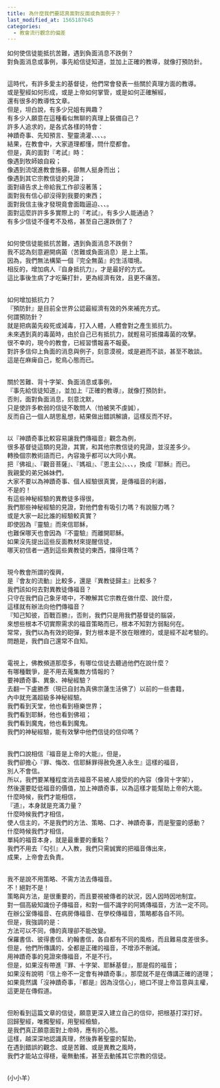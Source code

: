 ```yaml
---
title: 為什麼我們要認真面對反面或負面例子？
last_modified_at: 1565187645
categories:
  - 教會流行觀念的偏差
---
```


<p>如何使信徒能抵抗苦難，遇到負面消息不跌倒？<br>
對負面消息或事例，事先給信徒知道，並加上正確的教導，就像打預防針。</p>

<p><br>
這時代，有許多愛主的基督徒，他們常會發表一些關於真理方面的教導。<br>
或是聖經如何形成，或是上帝如何掌管，或是如何正確解經，<br>
還有很多的教導性文章。<br>
但是，坦白說，有多少兄姐有興趣？<br>
有多少人願意在這種看似無聊的真理上裝備自己？<br>
許多人追求的，是各式各樣的特會：<br>
神蹟奇事、先知預言、聖靈澆灌、、、、。<br>
結果，在教會中，大家道理都懂，問什麼都會。<br>
但是，真的面對『考試』時：<br>
像遇到牧師娘自殺；<br>
像遇到流氓進教會施暴，卻無人挺身而出；<br>
像遇到其它宗教信徒的見證；<br>
面對禱告求上帝給我工作卻沒著落；<br>
面對我有信心卻沒得到我要的東西；<br>
面對我信主後才發現竟會面臨逼迫、、、。<br>
面對這麼許許多多實際上的『考試』，有多少人能通過？<br>
有多少信徒不僅考不及格，甚至自己還跌倒了？</p>

<p><br>
如何使信徒能抵抗苦難，遇到負面消息不跌倒？<br>
我不認為刻意避開病菌（苦難或負面消息）是上上策。<br>
因為，我們無法構築一個『完全無菌』的生活環境。<br>
相反的，增加病人『自身抵抗力』，才是最好的方式。<br>
這比事後生病了才吃藥打針，更為經濟有效，且更不痛苦。</p>

<p><br>
如何增加抵抗力？<br>
『預防針』是目前全世界公認最經濟有效的外來補充方式。<br>
何謂預防針？<br>
就是把病菌先殺死或減毒，打入人體，人體會對之產生抵抗力。<br>
未來遇到真的毒菌時，由於自己已有抵抗力，就輕易可抵擋毒菌的攻擊。<br>
很不幸的，現今的教會，已經習慣報喜不報憂。<br>
對許多信仰上負面的消息與例子，刻意漠視，或是避而不談，甚至不敢談。<br>
這是在麻痺自己，鴕鳥心態而已。</p>

<p><br>
關於苦難、背十字架、負面消息或事例，<br>
『事先給信徒知道』，並加上『正確的教導』，就像打預防針。<br>
否則，面對負面消息，刻意沈默，<br>
只是使許多軟弱的信徒不敢問人（怕被笑不虔誠），<br>
反而自己一個人胡思亂想，結果做出錯誤解讀，這樣反而不好。</p>

<p><br>
以『神蹟奇事比較容易讓我們傳福音』觀念為例，<br>
很多基督徒這類的見證，其實，和其他宗教信徒的見證，並沒差多少。<br>
轉換個宗教術語而已，內容幾乎都可以大同小異。<br>
把『佛祖』、『觀音菩薩』、『媽祖』、『恩主公』、、、，換成『耶穌』而已。<br>
我親愛的弟兄姊妹們，<br>
大家不要以為神蹟奇事、個人經驗很真實，是傳福音的利器，<br>
不是的！<br>
有這些神秘經驗的異教徒多得很，<br>
我們那些神秘經驗的見證，對他們會有吸引力嗎？有說服力嗎？<br>
或是大家一起比誰的經驗較真實？<br>
即使因為『靈驗』而來信耶穌，<br>
也難保哪天也會因為『不靈驗』而離開耶穌。<br>
如果沒先提出這些反面教材來提醒信徒，<br>
哪天初信者一遇到這些異教徒的東西，擋得住嗎？</p>

<p><br>
現今教會所謂的復興，<br>
是『會友的流動』比較多，還是『異教徒歸主』比較多？<br>
我們該如何去對異教徒傳福音？<br>
只守在我們自己象牙塔中，不瞭解其它宗教在做什麼、說什麼，<br>
這樣就有辦法向他們傳福音？<br>
『知己知彼，百戰百勝』，否則，我們只是用我們基督徒的腦袋，<br>
來想些根本不切實際需求的福音策略而已，根本不知對方弱點何在。<br>
常常，我們以為有效的砲彈，對方根本是不放在眼裡的，或是經不起考驗的。<br>
問題是，我們自己還常不自知。</p>

<p><br>
電視上，佛教頻道那麼多，有哪位信徒去聽過他們在說什麼？<br>
有哪種戰爭，是不用去蒐集敵方情報的？<br>
要神蹟奇事、異象、神秘經驗？<br>
去翻一下盧勝彥（現已自封為真佛宗蓮生活佛了）以前的一些書籍，<br>
內中就充滿超級多神秘經驗。<br>
我們看到天堂，他也看到極樂世界；<br>
我們看到耶穌，他也看到佛祖；<br>
我們看到魔鬼，他也看到魔鬼。<br>
我們的神秘經驗，能有效擊中他們信徒的信仰嗎？</p>

<p><br>
我們口說相信『福音是上帝的大能』，但是，<br>
我們卻擔心『罪、悔改、信耶穌罪得赦免進入永生』這樣的福音，<br>
別人不會信。<br>
所以，我們要某種程度消去福音不易被人接受的的內容（像背十字架），<br>
然後還要貶低福音的價值，加上神蹟奇事，以為這樣才能幫助上帝的大能。<br>
什麼時候，我們才能相信，<br>
『道』，本身就是充滿力量？<br>
什麼時候我們才相信，<br>
使人信主的，不是我們的方法、策略、口才、神蹟奇事，而是聖靈的感動？<br>
什麼時候我們才相信，<br>
單純的福音本身，就是最重要的重點？<br>
我們不用去『勾引』人入教，我們只需誠實的把福音傳出來，<br>
成果，上帝會去負責。</p>

<p><br>
我不是說不用策略、不需方法去傳福音。<br>
不！絕對不是！<br>
策略與方法，是很重要的，而且要視被傳者的狀況，因人因時因地制宜。<br>
對一個高級知識份子傳福音，和對一個不識字的阿媽傳福音，方法一定不同。<br>
在辦公室傳福音、在病房傳福音、在學校傳福音，策略都各自不同。<br>
但是，我強調的是：<br>
方法可以不同，傳的真理卻不能改變。<br>
保羅書信、彼得書信、約翰書信，各自都有不同的風格，而且難易度差很多。<br>
但是，他們所傳講的，全都是正確的福音，不增添不刪減。<br>
用神蹟奇事的見證來傳福音，不是不行。<br>
但是，如果沒有帶進『罪、十字架、耶穌基督』，那是假的福音；<br>
如果沒有說明『信上帝不一定會有神蹟奇事』，那麼就不是在傳講正確的道理；<br>
如果竟然講「沒神蹟奇事，『都是』因為沒信心」，絕口不提上帝旨意與主權，<br>
這更是在傳假道。</p>

<p><br>
但盼看到這篇文章的信徒，願意更深入建立自己的信仰，把根基打深打好。<br>
回歸聖經，唯獨聖經，用聖經檢驗，<br>
是我們真正願意面對上帝時，應有的心態。<br>
這樣，越深深地認識真理，然後靠著聖靈的幫助，<br>
在遇到錯誤的觀念、或是苦難、或是異教之風時，<br>
我們才能站立得穩，毫無動搖，甚至去動搖其它宗教的信徒。</p>

<p><br>
(小小羊）</p>

